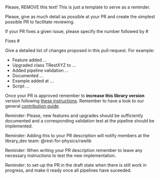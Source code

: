 Please, REMOVE this text! This is just a template to serve as a reminder.

Please, give as much detail as possible at your PR and create the simplest possible PR to facilitate reviewing.

If your PR fixes a given issue, please specify the number followed by #

Fixes #

Give a detailed list of changes proposed in this pull-request. For example:
- Feature added ...
- Upgraded class TRestXYZ to ...
- Added pipeline validation ...
- Documented ...
- Example added at ...
- Script ...


Once your PR is approved remember to **increase this library version** version following [these instructions](https://rest-for-physics.github.io/rest-advanced/new-release.html#generating-a-new-rest-library-version-release). Remember to have a look to our general [contribution guide](https://github.com/rest-for-physics/rawlib/blob/master/CONTRIBUTING.md).

Reminder: Please, new features and upgrades should be sufficiently documented and a corresponding validation test at the pipeline should be implemented.

Reminder: Adding this to your PR description will notify members at the library_dev team: @rest-for-physics/rawlib

Reminder: When writing your PR description remember to leave any necessary instructions to test the new implementation.

Reminder: to set-up the PR in the draft state when there is still work in progress, and make it ready once all pipelines have suceeded.
